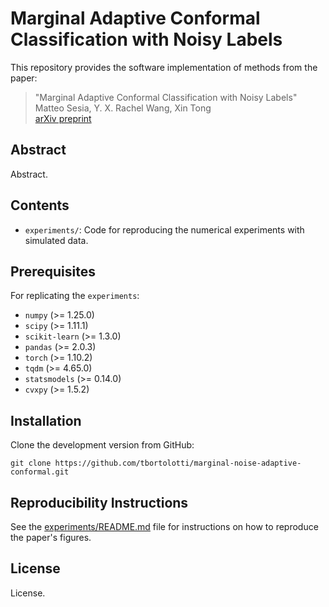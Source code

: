 # Marginal Adaptive Conformal Classification with Noisy Labels

This repository provides the software implementation of methods from the paper:

>  "Marginal Adaptive Conformal Classification with Noisy Labels"  
>  Matteo Sesia, Y. X. Rachel Wang, Xin Tong  
>  [arXiv preprint](https://arxiv.org/abs/2309.05092)

## Abstract

Abstract.

## Contents

- `experiments/`: Code for reproducing the numerical experiments with simulated data.

## Prerequisites

For replicating the `experiments`:
- `numpy` (>= 1.25.0)
- `scipy` (>= 1.11.1)
- `scikit-learn` (>= 1.3.0)
- `pandas` (>= 2.0.3)
- `torch` (>= 1.10.2)
- `tqdm` (>= 4.65.0)
- `statsmodels` (>= 0.14.0)
- `cvxpy` (>= 1.5.2)

## Installation

Clone the development version from GitHub:

    git clone https://github.com/tbortolotti/marginal-noise-adaptive-conformal.git

## Reproducibility Instructions

See the [experiments/README.md](experiments/README.md) file for instructions on how to reproduce the paper's figures.

## License

License.
